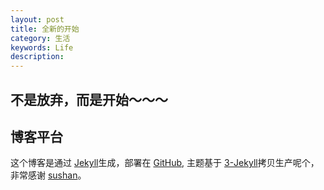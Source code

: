 ```yaml
---
layout: post
title: 全新的开始
category: 生活
keywords: Life
description:
---
```


## 不是放弃，而是开始～～～



## 博客平台

这个博客是通过 [Jekyll](http://jekyllrb.com/)生成，部署在 [GitHub](https://pages/github.com), 主题基于 [3-Jekyll](https://github.com/P233/3-Jekyll)拷贝生产呢个，非常感谢 [sushan](https://github.com/sushan)。


